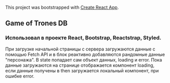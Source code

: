 This project was bootstrapped with [Create React App](https://github.com/facebook/create-react-app).

## Game of Trones DB

### Использовал в проекте React, Bootstrap, Reactstrap, Styled.

При загрузке начальной страницы с сервера загружаются данные с помощью Fetch API и в блок реактивно добавляются рандомные данные "персонажа".
В state попадает сам объект данных, loading и error. Пока данные загружаются на странице отображается компонент loading, если данные получены в then загружается локальный компонент, при ошибке error.

<br>


